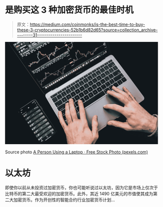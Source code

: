 # 是购买这 3 种加密货币的最佳时机

> 原文：<https://medium.com/coinmonks/is-the-best-time-to-buy-these-3-cryptocurrencies-52b1b6d82d65?source=collection_archive---------31----------------------->

![](img/32ec790eb54bd3b80b45e6ab1f8c915b.png)

Source photo [A Person Using a Laptop · Free Stock Photo (pexels.com)](https://www.pexels.com/photo/a-person-using-a-laptop-6781008/)

# 以太坊

即使你以前从未投资过加密货币，你也可能听说过以太坊，因为它是市场上仅次于比特币的第二大最受欢迎的加密货币。此外，其近 1490 亿美元的市值使其成为第二大加密货币。作为开创性的智能合约行业加密货币计划…